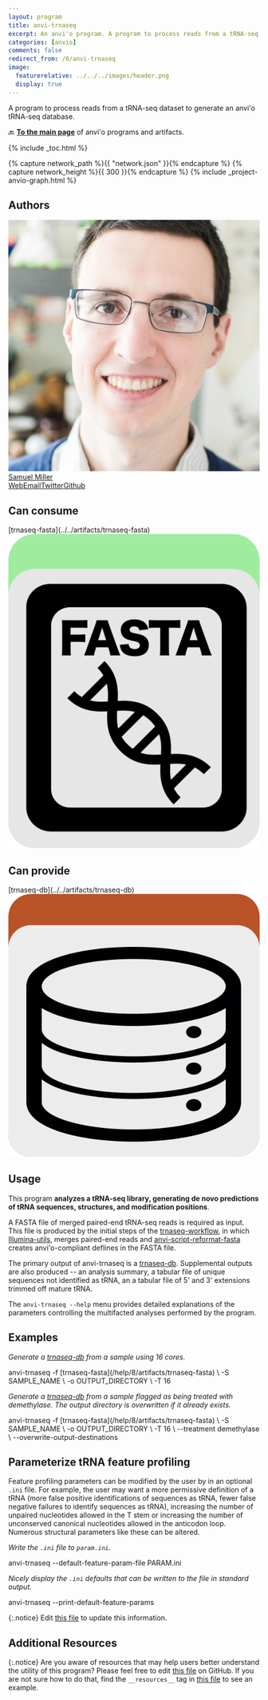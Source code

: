 ```yaml
---
layout: program
title: anvi-trnaseq
excerpt: An anvi'o program. A program to process reads from a tRNA-seq dataset to generate an anvi&#x27;o tRNA-seq database.
categories: [anvio]
comments: false
redirect_from: /8/anvi-trnaseq
image:
  featurerelative: ../../../images/header.png
  display: true
---
```


A program to process reads from a tRNA-seq dataset to generate an anvi&#x27;o tRNA-seq database.

🔙 **[To the main page](../../)** of anvi'o programs and artifacts.


{% include _toc.html %}
<div id="svg" class="subnetwork"></div>
{% capture network_path %}{{ "network.json" }}{% endcapture %}
{% capture network_height %}{{ 300 }}{% endcapture %}
{% include _project-anvio-graph.html %}


## Authors

<div class="anvio-person"><div class="anvio-person-info"><div class="anvio-person-photo"><img class="anvio-person-photo-img" src="../../images/authors/semiller10.jpg" /></div><div class="anvio-person-info-box"><a href="/people/semiller10" target="_blank"><span class="anvio-person-name">Samuel Miller</span></a><div class="anvio-person-social-box"><a href="https://semiller10.github.io" class="person-social" target="_blank"><i class="fa fa-fw fa-home"></i>Web</a><a href="mailto:samuelmiller10@gmail.com" class="person-social" target="_blank"><i class="fa fa-fw fa-envelope-square"></i>Email</a><a href="http://twitter.com/smiller_science" class="person-social" target="_blank"><i class="fa fa-fw fa-twitter-square"></i>Twitter</a><a href="http://github.com/semiller10" class="person-social" target="_blank"><i class="fa fa-fw fa-github"></i>Github</a></div></div></div></div>



## Can consume


<p style="text-align: left" markdown="1"><span class="artifact-r">[trnaseq-fasta](../../artifacts/trnaseq-fasta) <img src="../../images/icons/FASTA.png" class="artifact-icon-mini" /></span></p>


## Can provide


<p style="text-align: left" markdown="1"><span class="artifact-p">[trnaseq-db](../../artifacts/trnaseq-db) <img src="../../images/icons/DB.png" class="artifact-icon-mini" /></span></p>


## Usage


This program **analyzes a tRNA-seq library, generating de novo predictions of tRNA sequences, structures, and modification positions**.

A FASTA file of merged paired-end tRNA-seq reads is required as input. This file is produced by the initial steps of the <span class="artifact-n">[trnaseq-workflow](/help/8/artifacts/trnaseq-workflow)</span>, in which [Illumina-utils](https://github.com/merenlab/illumina-utils), merges paired-end reads and <span class="artifact-p">[anvi-script-reformat-fasta](/help/8/programs/anvi-script-reformat-fasta)</span> creates anvi'o-compliant deflines in the FASTA file.

The primary output of anvi-trnaseq is a <span class="artifact-n">[trnaseq-db](/help/8/artifacts/trnaseq-db)</span>. Supplemental outputs are also produced -- an analysis summary, a tabular file of unique sequences not identified as tRNA, an a tabular file of 5' and 3' extensions trimmed off mature tRNA.

The `anvi-trnaseq --help` menu provides detailed explanations of the parameters controlling the multifacted analyses performed by the program.

## Examples

*Generate a <span class="artifact-n">[trnaseq-db](/help/8/artifacts/trnaseq-db)</span> from a sample using 16 cores.*

<div class="codeblock" markdown="1">
anvi&#45;trnaseq &#45;f <span class="artifact&#45;n">[trnaseq&#45;fasta](/help/8/artifacts/trnaseq&#45;fasta)</span> \
             &#45;S SAMPLE_NAME \
             &#45;o OUTPUT_DIRECTORY \
             &#45;T 16
</div>

*Generate a <span class="artifact-n">[trnaseq-db](/help/8/artifacts/trnaseq-db)</span> from a sample flagged as being treated with demethylase. The output directory is overwritten if it already exists.*

<div class="codeblock" markdown="1">
anvi&#45;trnaseq &#45;f <span class="artifact&#45;n">[trnaseq&#45;fasta](/help/8/artifacts/trnaseq&#45;fasta)</span> \
             &#45;S SAMPLE_NAME \
             &#45;o OUTPUT_DIRECTORY \
             &#45;T 16 \
             &#45;&#45;treatment demethylase \
             &#45;&#45;overwrite&#45;output&#45;destinations
</div>

## Parameterize tRNA feature profiling

Feature profiling parameters can be modified by the user by in an optional `.ini` file. For example, the user may want a more permissive definition of a tRNA (more false positive identifications of sequences as tRNA, fewer false negative failures to identify sequences as tRNA), increasing the number of unpaired nucleotides allowed in the T stem or increasing the number of unconserved canonical nucleotides allowed in the anticodon loop. Numerous structural parameters like these can be altered.

*Write the `.ini` file to `param.ini`.*

<div class="codeblock" markdown="1">
anvi&#45;trnaseq &#45;&#45;default&#45;feature&#45;param&#45;file PARAM.ini
</div>

*Nicely display the `.ini` defaults that can be written to the file in standard output.*

<div class="codeblock" markdown="1">
anvi&#45;trnaseq &#45;&#45;print&#45;default&#45;feature&#45;params
</div>


{:.notice}
Edit [this file](https://github.com/merenlab/anvio/tree/master/anvio/docs/programs/anvi-trnaseq.md) to update this information.


## Additional Resources



{:.notice}
Are you aware of resources that may help users better understand the utility of this program? Please feel free to edit [this file](https://github.com/merenlab/anvio/tree/master/bin/anvi-trnaseq) on GitHub. If you are not sure how to do that, find the `__resources__` tag in [this file](https://github.com/merenlab/anvio/blob/master/bin/anvi-interactive) to see an example.
